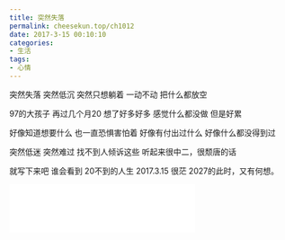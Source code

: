 ```yaml
---
title: 突然失落
permalink: cheesekun.top/ch1012
date: 2017-3-15 00:10:10
categories:
- 生活
tags:
- 心情
---
```



突然失落
突然低沉
突然只想躺着
一动不动
把什么都放空

97的大孩子
再过几个月20
想了好多好多
感觉什么都没做
但是好累

好像知道想要什么
也一直恐惧害怕着
好像有付出过什么
好像什么都没得到过

突然低迷
突然难过
找不到人倾诉这些
听起来很中二，很颓唐的话

就写下来吧
谁会看到
20不到的人生
2017.3.15 很茫
2027的此时，又有何想。


<iframe frameborder="no" border="0" marginwidth="0" marginheight="0" width=330 height=86 src="//music.163.com/outchain/player?type=2&id=33469232&auto=0&height=66"></iframe>

